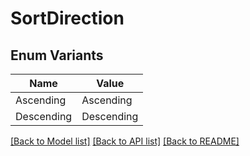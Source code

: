 # SortDirection

## Enum Variants

| Name | Value |
|---- | -----|
| Ascending | Ascending |
| Descending | Descending |


[[Back to Model list]](../README.md#documentation-for-models) [[Back to API list]](../README.md#documentation-for-api-endpoints) [[Back to README]](../README.md)


